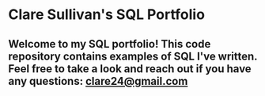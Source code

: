 # Clare Sullivan's SQL Portfolio


## Welcome to my SQL portfolio! This code repository contains examples of SQL I've written. Feel free to take a look and reach out if you have any questions: clare24@gmail.com
